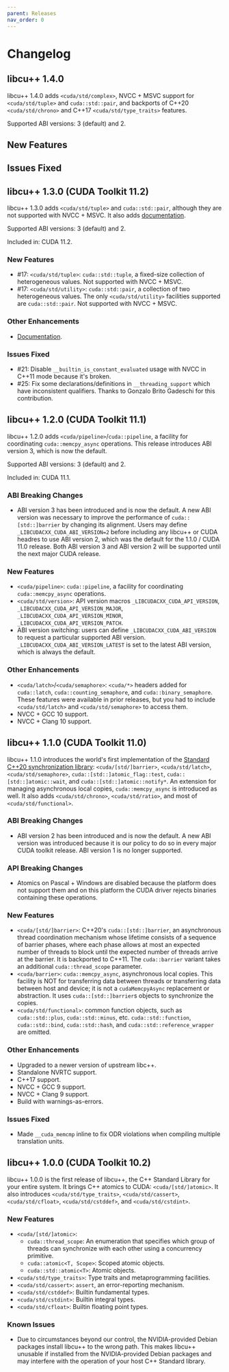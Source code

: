 ```yaml
---
parent: Releases
nav_order: 0
---
```


# Changelog

## libcu++ 1.4.0

libcu++ 1.4.0 adds `<cuda/std/complex>`, NVCC + MSVC support for
  `<cuda/std/tuple>` and `cuda::std::pair`, and backports of C++20
  `<cuda/std/chrono>` and C++17 `<cuda/std/type_traits>` features.

Supported ABI versions: 3 (default) and 2.

## New Features

## Issues Fixed

## libcu++ 1.3.0 (CUDA Toolkit 11.2)

libcu++ 1.3.0 adds `<cuda/std/tuple>` and `cuda::std::pair`, although they are
  not supported with NVCC + MSVC.
It also adds [documentation](https://nvidia.github.io/libcudacxx).

Supported ABI versions: 3 (default) and 2.

Included in: CUDA 11.2.

### New Features

- #17: `<cuda/std/tuple>`: `cuda::std::tuple`, a fixed-size collection of
    heterogeneous values.
  Not supported with NVCC + MSVC.
- #17: `<cuda/std/utility>`: `cuda::std::pair`, a collection of two
    heterogeneous values.
  The only `<cuda/std/utility>` facilities supported are `cuda::std::pair`.
  Not supported with NVCC + MSVC.

### Other Enhancements

- [Documentation](https://nvidia.github.io/libcudacxx).

### Issues Fixed

- #21: Disable `__builtin_is_constant_evaluated` usage with NVCC in C++11 mode
    because it's broken.
- #25: Fix some declarations/definitions in `__threading_support` which have
    inconsistent qualifiers.
  Thanks to Gonzalo Brito Gadeschi for this contribution.

## libcu++ 1.2.0 (CUDA Toolkit 11.1)

libcu++ 1.2.0 adds `<cuda/pipeline>`/`cuda::pipeline`, a facility for
  coordinating `cuda::memcpy_async` operations.
This release introduces ABI version 3, which is now the default.

Supported ABI versions: 3 (default) and 2.

Included in: CUDA 11.1.

### ABI Breaking Changes

- ABI version 3 has been introduced and is now the default.
  A new ABI version was necessary to improve the performance of
    `cuda::[std::]barrier` by changing its alignment.
  Users may define `_LIBCUDACXX_CUDA_ABI_VERSION=2` before including any libcu++
    or CUDA headres to use ABI version 2, which was the default for the 1.1.0 /
    CUDA 11.0 release.
  Both ABI version 3 and ABI version 2 will be supported until the next major
    CUDA release.

### New Features

- `<cuda/pipeline>`: `cuda::pipeline`, a facility for coordinating
    `cuda::memcpy_async` operations.
- `<cuda/std/version>`: API version macros `_LIBCUDACXX_CUDA_API_VERSION`,
    `_LIBCUDACXX_CUDA_API_VERSION_MAJOR`, `_LIBCUDACXX_CUDA_API_VERSION_MINOR`,
    `_LIBCUDACXX_CUDA_API_VERSION_PATCH`.
- ABI version switching: users can define `_LIBCUDACXX_CUDA_ABI_VERSION`
    to request a particular supported ABI version.
  `_LIBCUDACXX_CUDA_ABI_VERSION_LATEST` is set to the latest ABI version, which
    is always the default.

### Other Enhancements

- `<cuda/latch>`/`<cuda/semaphore>`: `<cuda/*>` headers added for `cuda::latch`,
    `cuda::counting_semaphore`, and `cuda::binary_semaphore`.
   These features were available in prior releases, but you had to include
      `<cuda/std/latch>` and `<cuda/std/semaphore>` to access them.
- NVCC + GCC 10 support.
- NVCC + Clang 10 support.

## libcu++ 1.1.0 (CUDA Toolkit 11.0)

libcu++ 1.1.0 introduces the world's first implementation of the
  [Standard C++20 synchronization library](https://wg21.link/P1135):
  `<cuda/[std/]barrier>`, `<cuda/std/latch>`, `<cuda/std/semaphore>`,
  `cuda::[std::]atomic_flag::test`, `cuda::[std::]atomic::wait`, and
  `cuda::[std::]atomic::notify*`.
An extension for managing asynchronous local copies, `cuda::memcpy_async` is
  introduced as well.
It also adds `<cuda/std/chrono>`, `<cuda/std/ratio>`, and most of
  `<cuda/std/functional>`.

### ABI Breaking Changes

- ABI version 2 has been introduced and is now the default.
  A new ABI version was introduced because it is our policy to do so in every
    major CUDA toolkit release.
  ABI version 1 is no longer supported.

### API Breaking Changes

- Atomics on Pascal + Windows are disabled because the platform does not support
    them and on this platform the CUDA driver rejects binaries containing these
    operations.

### New Features

- `<cuda/[std/]barrier>`: C++20's `cuda::[std::]barrier`, an asynchronous thread
    coordination mechanism whose lifetime consists of a sequence of barrier
    phases, where each phase allows at most an expected number of threads to
    block until the expected number of threads arrive at the barrier.
  It is backported to C++11.
  The `cuda::barrier` variant takes an additional `cuda::thread_scope` parameter.
- `<cuda/barrier>`: `cuda::memcpy_async`, asynchronous local copies.
  This facility is NOT for transferring data between threads or transferring
    data between host and device; it is not a `cudaMemcpyAsync` replacement or
    abstraction.
  It uses `cuda::[std::]barrier`s objects to synchronize the copies.
- `<cuda/std/functional>`: common function objects, such as `cuda::std::plus`,
    `cuda::std::minus`, etc.
  `cuda::std::function`, `cuda::std::bind`, `cuda::std::hash`, and
    `cuda::std::reference_wrapper` are omitted.

### Other Enhancements

- Upgraded to a newer version of upstream libc++.
- Standalone NVRTC support.
- C++17 support.
- NVCC + GCC 9 support.
- NVCC + Clang 9 support.
- Build with warnings-as-errors.

### Issues Fixed

- Made `__cuda_memcmp` inline to fix ODR violations when compiling multiple
  translation units.

## libcu++ 1.0.0 (CUDA Toolkit 10.2)

libcu++ 1.0.0 is the first release of libcu++, the C++ Standard Library for your
  entire system.
It brings C++ atomics to CUDA: `<cuda/[std/]atomic>`.
It also introduces `<cuda/std/type_traits>`, `<cuda/std/cassert>`,
`<cuda/std/cfloat>`, `<cuda/std/cstddef>`, and `<cuda/std/cstdint>`.

### New Features

- `<cuda/[std/]atomic>`:
  - `cuda::thread_scope`: An enumeration that specifies which group of threads
    can synchronize with each other using a concurrency primitive.
  - `cuda::atomic<T, Scope>`: Scoped atomic objects.
  - `cuda::std::atomic<T>`: Atomic objects.
- `<cuda/std/type_traits>`: Type traits and metaprogramming facilities.
- `<cuda/std/cassert>`: `assert`, an error-reporting mechanism.
- `<cuda/std/cstddef>`: Builtin fundamental types.
- `<cuda/std/cstdint>`: Builtin integral types.
- `<cuda/std/cfloat>`: Builtin floating point types.

### Known Issues

- Due to circumstances beyond our control, the NVIDIA-provided Debian packages
    install libcu++ to the wrong path.
  This makes libcu++ unusable if installed from the NVIDIA-provided Debian
    packages and may interfere with the operation of your host C++ Standard
    library.

